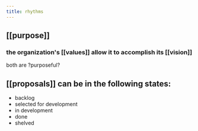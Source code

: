 ```yaml
---
title: rhythms
---
```


## [[purpose]]
### the organization's [[values]] allow it to accomplish its [[vision]]
both are \?purposeful?
## [[proposals]] can be in the following states:
- backlog
- selected for development
- in development
- done
- shelved
##

